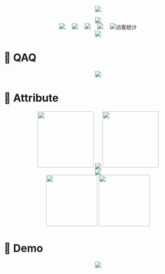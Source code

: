 <!--### Hi there 👋-->

<!--
**mcc1095319343/mcc1095319343** is a ✨ _special_ ✨ repository because its `README.md` (this file) appears on your GitHub profile.

Here are some ideas to get you started:

- 🔭 I’m currently working on ...
- 🌱 I’m currently learning ...
- 👯 I’m looking to collaborate on ...
- 🤔 I’m looking for help with ...
- 💬 Ask me about ...
- 📫 How to reach me: ...
- 😄 Pronouns: ...
- ⚡ Fun fact: ...
-->


<!--闪电五连鞭-->
<p align="center">
  <img src="https://readme-typing-svg.herokuapp.com/?lines=闪+电+五+连+鞭;蹭+到+我+右+眼;马+老+师+发+生+甚+么+事+了&font=Fira%20Code&center=true&width=380&height=50">
</p>

<!--图片-->
<div align="center" ><img order-radius="100px" src="https://cdn.jsdelivr.net/gh/mcc1095319343/mcc1095319343/image/flower.gif"/></div>

<div align="center">
  <a href="https://space.bilibili.com/35106877/"><img src="https://img.shields.io/badge/bilibili-B%E7%AB%99-ff69b4"></a>&emsp;
  <a href="https://blog.csdn.net/qq_39299582?type=blog/"><img src="https://img.shields.io/badge/CSDN-%E5%8D%9A%E5%AE%A2-ff4500"></a>&emsp;
  <a href="https://www.youtube.com/channel/UC2fK8EgtvG1_c3Nb0u9fhIg"><img src="https://img.shields.io/badge/youtube-%E6%B2%B9%E7%AE%A1-c32136"></a>&emsp;
  <a href="https://www.zhihu.com/people/xiao-xiao-you-ma-49/"><img src="https://img.shields.io/badge/zhihu-%E7%9F%A5%E4%B9%8E-blue"></a>&emsp;
  <img src="https://visitor-badge.glitch.me/badge?page_id=mcc1095319343&right_color=Orchid" alt="访客统计" /></div>


<!--贪吃蛇-->
<div align="center"><img src="https://cdn.jsdelivr.net/gh/mcc1095319343/mcc1095319343/contribution-snake/github-contribution-grid-snake.svg" /></div>





# 🦄 QAQ

<!--警句卡-->
<div align="center"><img src="https://quotes-github-readme.vercel.app/api?type=horizontal&theme=light"></div>






# 🤺 Attribute
<!--连续提交代码天数记录卡-->
<div align="center">
  <img width="150" src="https://cdn.jsdelivr.net/gh/sun0225SUN/photos/images/202108300310676.png" />
  <img align="center" src="https://github-readme-streak-stats.herokuapp.com/?user=mcc1095319343&theme=dark&hide_border=true" />
  <img width="150" src="https://cdn.jsdelivr.net/gh/sun0225SUN/photos/images/202108300312623.png" />
</div>

<!--基础资料-->
<div align="center"> <img src="https://metrics.lecoq.io/mcc1095319343?template=classic&config.timezone=Asia%2FShanghai"> </div>

<!--数据和语言统计-->
<div align="center">
  <img height="137px" src="https://github-readme-stats.vercel.app/api?username=mcc1095319343&hide_title=true&hide_border=true&show_icons=trueline_height=21&text_color=000&icon_color=000&bg_color=0,ea6161,ffc64d,fffc4d,52fa5a&theme=graywhite" />
  <img height="137px" src="https://github-readme-stats.vercel.app/api/top-langs/?username=mcc1095319343&hide_title=true&hide_border=true&layout=compact&langs_count=6&text_color=000&icon_color=fff&bg_color=0,52fa5a,4dfcff,c64dff&theme=graywhite" />
</div>




# 🦈 Demo
<!--我自己的项目-->
<div align="center">
<a href="https://github.com/mcc1095319343/SUNet-Ver2-Gray-Link2Matlab">
  <img src="https://github-readme-stats.vercel.app/api/pin/?username=mcc1095319343&repo=SUNet-Ver2-Gray-Link2Matlab&theme=light&bg_color=0d1117&hide_border=true" /></a>
</div>



